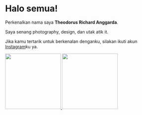 # Halo semua! 

Perkenalkan nama saya **Theodorus Richard Anggarda**.


Saya senang photography, design, dan utak atik it.

Jika kamu tertarik untuk berkenalan denganku, silakan ikuti akun [Instagram](https://www.instagram.com/ricky9111999/)ku ya.

<p align="left">
<a href="https://github.com/lBlanc99">
  <img height="180em" src="https://github-readme-stats-eight-theta.vercel.app/api?username=gilangadhan&show_icons=true&theme=algolia&include_all_commits=true&count_private=true"/>
  <img height="180em" src="https://github-readme-stats-eight-theta.vercel.app/api/top-langs/?username=gilangadhan&layout=compact&langs_count=8&theme=algolia"/>
</a>
</p>
